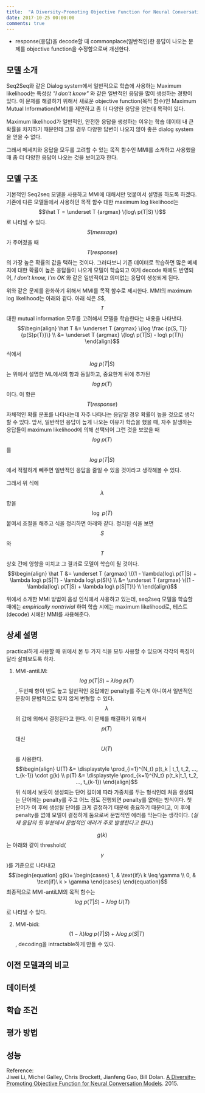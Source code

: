 ```yaml
---
title:  "A Diversity-Promoting Objective Function for Neural Conversation Models"
date: 2017-10-25 00:00:00
comments: true
---
```


- response(응답)을 decode할 때 commonplace(일반적인)한 응답이 나오는 문제를 objective function을 수정함으로써 개선한다.

## 모델 소개
Seq2Seq와 같은 Dialog system에서 일반적으로 학습에 사용하는 Maximum likelihood는 특성상 *"I don't know"* 와 같은 일반적인 응답을 많이 생성하는 경향이 있다.
이 문제를 해결하기 위해서 새로운 objective function(목적 함수)인 Maximum Mutual Information(MMI)를 제안하고 좀 더 다양한 응답을 얻는데 목적이 있다.

Maximum likelihood가 일반적인, 안전한 응답을 생성하는 이유는 학습 데이터 내 큰 확률을 차지하기 때문인데 그럴 경우 다양한 답변이 나오지 않아
좋은 dialog system을 얻을 수 없다.

그래서 메세지와 응답을 모두를 고려할 수 있는 목적 함수인 MMI를 소개하고 사용했을 때 좀 더 다양한 응답이 나오는 것을 보이고자 한다.

## 모델 구조
기본적인 Seq2seq 모델을 사용하고 MMI에 대해서만 덧붙여서 설명을 하도록 하겠다.
기존에 다른 모델들에서 사용하던 목적 함수 대한 maximum log likelihood는 $$\hat T =  \underset T {argmax} \{log\ p(T|S) \}$$ 로 나타낼 수 있다.
$$S(message)$$가 주어졌을 때 $$T(response)$$의 가장 높은 확률의 값을 택하는 것이다. 그러다보니 기존 데이터로 학습하면 많은 메세지에 대한 확률이 높은
응답들이 나오게 모델이 학습되고 이게 decode 때에도 반영되어, *I don't know, I'm OK* 와 같은 일반적이고 의미없는 응답이 생성되게 된다.  

위와 같은 문제를 완화하기 위해서 MMI를 목적 함수로 제시한다. MMI의 maximum log likelihood는 아래와 같다.
아래 식은 $S$$, $$T$$ 대한 mutual information 모두를 고려해서 모델을 학습한다는 내용을 나타낸다.
$$\begin{align}
\hat T &= \underset T {argmax} \{log \frac {p(S, T)} {p(S)p(T)}\} \\
&= \underset T {argmax} \{log\ p(T|S) - log\ p(T)\}
\end{align}$$

식에서 $$log\ p(T|S)$$는 위에서 설명한 ML에서의 항과 동일하고, 중요한게 뒤에 추가된 $$log\ p(T)$$이다. 이 항은 $$T(response)$$ 자체적인 확률 분포를
나타내는데 자주 나타나는 응답일 경우 확률이 높을 것으로 생각할 수 있다. 앞서, 일반적인 응답이 높게 나오는 이유가 학습을 했을 때, 자주 발생하는 응답들이 maximum likelihood에 의해
선택되어 그런 것을 보았을 때 $$log\ p(T)$$를 $$log\ p(T|S)$$에서 적절하게 빼주면 일반적인 응답을 줄일 수 있을 것이라고 생각해볼 수 있다.

그래서 위 식에 $$\lambda$$ 항을 $$\log\ p(T)$$ 붙여서 조절을 해주고 식을 정리하면 아래와 같다. 정리된 식을 보면
$$S$$와 $$T$$ 상호 간에 영향을 미치고 그 결과로 모델이 학습이 될 것이다.
$$\begin{align}
\hat T &= \underset T {argmax} \{(1 - \lambda)log\ p(T|S) + \lambda log\ p(S|T) - \lambda log\ p(S)\} \\
&= \underset T {argmax} \{(1 - \lambda)log\ p(T|S) + \lambda log\ p(S|T)\} \\
\end{align}$$

위에서 소개한 MMI 방법이 음성 인식에서 사용하고 있는데, seq2seq 모델을 학습할 때에는 *empirically nontrivial* 하여 학습 시에는 maximum likelihood로,
테스트(decode) 시에만 MMI를 사용해준다.

## 상세 설명

practical하게 사용할 때 위에서 본 두 가지 식을 모두 사용할 수 있으며 각각의 특징이 달라 살펴보도록 하자. <br>
1) MMI-antiLM: $$log\ p(T|S) - \lambda log\ p(T)$$, 두번째 항이 빈도 높고 일반적인 응답에만 penalty를 주는게 아니여서
일반적인 문장이 문법적으로 맞지 않게 변형할 수 있다. $$\lambda$$의 값에 의해서 결정된다고 한다. 이 문제를 해결하기 위해서 $$p(T)$$ 대신 $$U(T)$$를 사용한다.
$$\begin{align}
U(T) &= \displaystyle \prod_{i=1}^{N_t} p(t_k | t_1, t_2, ..., t_{k-1}) \cdot g(k) \\
p(T) &= \displaystyle \prod_{k=1}^{N_t} p(t_k|t_1, t_2, ..., t_{k-1})
\end{align}$$
위 식에서 보듯이 생성되는 단어 길이에 따라 가중치를 두는 형식인데 처음 생성되는 단어에는 penalty를 주고 어느 정도 진행되면 penalty를 없애는 방식이다.
첫 단어가 이 후에 생성될 단어를 크게 결정하기 때문에 중요하기 때문이고, 이 후에 penalty를 없애 모델이 결정하게 둠으로써 문법적인 에러를 막는다는 생각이다.
(*실제 응답의 뒷 부분에서 문법적인 에러가 주로 발생한다고 한다.*)

$$g(k)$$는 아래와 같이 threshold($$\gamma$$)를 기준으로 나타내고 <br>
$$\begin{equation}
  g(k)=
    \begin{cases}
      1, & \text{if}\ k \leq \gamma \\
      0, & \text{if}\ k > \gamma
  \end{cases}
\end{equation}$$
최종적으로 MMI-antiLM의 목적 함수는 $$log\ p(T|S) - \lambda log\ U(T)$$로 나타낼 수 있다.

2) MMI-bidi: $$(1 - \lambda)log\ p(T|S) + \lambda log\ p(S|T)$$, decoding을 intractable하게 만들 수 있다.



## 이전 모델과의 비교

## 데이터셋


## 학습 조건

## 평가 방법


## 성능
Reference: <br>
Jiwei Li, Michel Galley, Chris Brockett, Jianfeng Gao, Bill Dolan. [A Diversity-Promoting Objective Function for Neural Conversation Models](https://arxiv.org/pdf/1510.03055). 2015.
